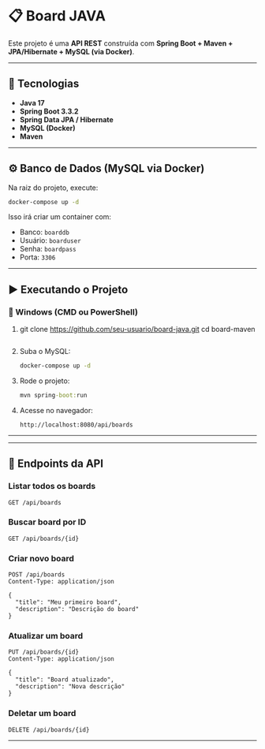 
# 📋 Board JAVA

Este projeto é uma **API REST** construída com **Spring Boot + Maven + JPA/Hibernate + MySQL (via Docker)**.  
  

---

## 🚀 Tecnologias

- **Java 17**  
- **Spring Boot 3.3.2**  
- **Spring Data JPA / Hibernate**  
- **MySQL (Docker)**  
- **Maven**

---

## ⚙️ Banco de Dados (MySQL via Docker)

Na raiz do projeto, execute:

```bash
docker-compose up -d
```

Isso irá criar um container com:  
- Banco: `boarddb`  
- Usuário: `boarduser`  
- Senha: `boardpass`  
- Porta: `3306`

---

## ▶️ Executando o Projeto

### 🔹 Windows (CMD ou PowerShell)

1. git clone https://github.com/seu-usuario/board-java.git
cd board-maven
   ```

2. Suba o MySQL:  
   ```bat
   docker-compose up -d
   ```

3. Rode o projeto:  
   ```bat
   mvn spring-boot:run
   ```

4. Acesse no navegador:  
   ```
   http://localhost:8080/api/boards
   ```

---


---

## 📌 Endpoints da API

### Listar todos os boards
```
GET /api/boards
```

### Buscar board por ID
```
GET /api/boards/{id}
```

### Criar novo board
```
POST /api/boards
Content-Type: application/json

{
  "title": "Meu primeiro board",
  "description": "Descrição do board"
}
```

### Atualizar um board
```
PUT /api/boards/{id}
Content-Type: application/json

{
  "title": "Board atualizado",
  "description": "Nova descrição"
}
```

### Deletar um board
```
DELETE /api/boards/{id}
```

---





